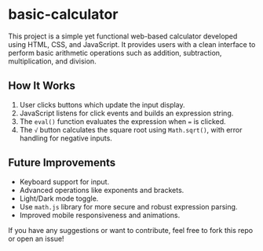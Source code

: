 # basic-calculator
This project is a simple yet functional web-based calculator developed using HTML, CSS, and JavaScript. It provides users with a clean interface to perform basic arithmetic operations such as addition, subtraction, multiplication, and division. 


##  How It Works

1. User clicks buttons which update the input display.
2. JavaScript listens for click events and builds an expression string.
3. The `eval()` function evaluates the expression when `=` is clicked.
4. The `√` button calculates the square root using `Math.sqrt()`, with error handling for negative inputs.


## Future Improvements

- Keyboard support for input.
- Advanced operations like exponents and brackets.
- Light/Dark mode toggle.
- Use `math.js` library for more secure and robust expression parsing.
- Improved mobile responsiveness and animations.


If you have any suggestions or want to contribute, feel free to fork this repo or open an issue!


